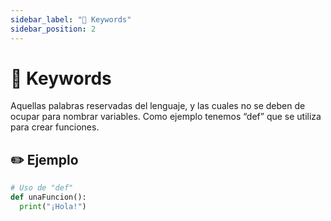 ```yaml
---
sidebar_label: "🔑 Keywords"
sidebar_position: 2
---
```


# 🔑 Keywords 

Aquellas palabras reservadas del lenguaje, y las cuales no se deben de ocupar para nombrar variables. Como ejemplo tenemos “def” que se utiliza para crear funciones.

## ✏️ Ejemplo

```python title="Ejemplo de una palabra reservada"
# Uso de "def"
def unaFuncion():
  print("¡Hola!")
```
